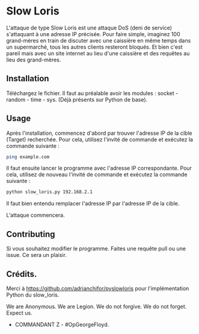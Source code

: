 # Slow Loris

L'attaque de type Slow Loris est une attaque DoS (deni de service) s'attaquant à une adresse IP précisée.
Pour faire simple, imaginez 100 grand-mères en train de discuter avec une caissière en même temps dans un supermarché, tous 
les autres clients resteront bloqués. Et bien c'est pareil mais avec un site internet au lieu d'une caissière et des requêtes
au lieu des grand-mères.

## Installation

Téléchargez le fichier. Il faut au préalable avoir les modules :
socket - random - time - sys. (Déjà présents sur Python de base).

## Usage

Après l'installation, commencez d'abord par trouver l'adresse IP de la cible (Target) recherchée.
Pour cela, utilisez l'invité de commande et exécutez la commande suivante :

```bash
ping example.com
```

Il faut ensuite lancer le programme avec l'adresse IP correspondante.
Pour cela, utilisez de nouveau l'invité de commande et exécutez la commande suivante :

```bash
python slow_loris.py 192.168.2.1
```

Il faut bien entendu remplacer l'adresse IP par l'adresse IP de la cible.

L'attaque commencera.

## Contributing

Si vous souhaitez modifier le programme. Faites une requête pull ou une issue.
Ce sera un plaisir.

## Crédits.

Merci à https://github.com/adrianchifor/pyslowloris pour l'implémentation Python du slow_loris.

We are Anonymous. We are Legion. We do not forgive. We do not forget. Expect us.

- COMMANDANT Z - #OpGeorgeFloyd.